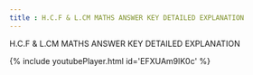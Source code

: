 ```yaml
---
title : H.C.F & L.CM MATHS ANSWER KEY DETAILED EXPLANATION
---
```


H.C.F & L.CM MATHS ANSWER KEY DETAILED EXPLANATION



{% include youtubePlayer.html id='EFXUAm9lK0c' %}
